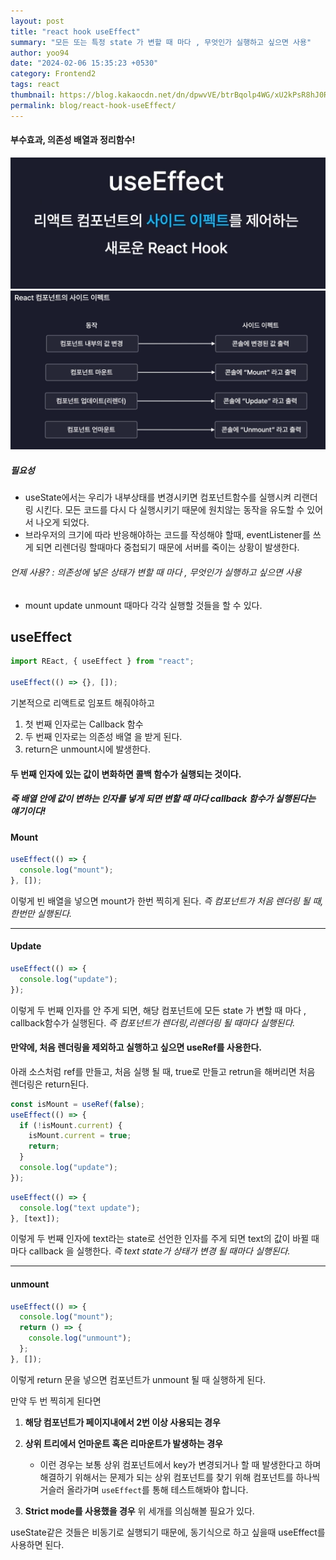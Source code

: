 ```yaml
---
layout: post
title: "react hook useEffect"
summary: "모든 또는 특정 state 가 변할 때 마다 , 무엇인가 실행하고 싶으면 사용"
author: yoo94
date: "2024-02-06 15:35:23 +0530"
category: Frontend2
tags: react
thumbnail: https://blog.kakaocdn.net/dn/dpwvVE/btrBqolp4WG/xU2kPsR8hJ0Rpx9B1LSoZ1/img.png
permalink: blog/react-hook-useEffect/
---
```


#### 부수효과, 의존성 배열과 정리함수!

<img src="/blog/postImg/Pasted image 20240506123932.png" alt="Pasted image 20240506123932.png" style="max-width:100%;">

<img src="/blog/postImg/Pasted image 20240506124009.png" alt="Pasted image 20240506124009.png" style="max-width:100%;">

##### 필요성

- useState에서는 우리가 내부상태를 변경시키면 컴포넌트함수를 실행시켜 리랜더링 시킨다.
  모든 코드를 다시 다 실행시키기 때문에 원치않는 동작을 유도할 수 있어서 나오게 되었다.
- 브라우저의 크기에 따라 반응해야하는 코드를 작성해야 할때, eventListener를 쓰게 되면 리렌더링 할때마다 중첩되기 때문에 서버를 죽이는 상황이 발생한다.

###### 언제 사용? : 의존성에 넣은 상태가 변할 때 마다 , 무엇인가 실행하고 싶으면 사용

- mount update unmount 때마다 각각 실행할 것들을 할 수 있다.

## useEffect

```jsx
import REact, { useEffect } from "react";

useEffect(() => {}, []);
```

기본적으로 리액트로 임포트 해줘야하고

1. 첫 번째 인자로는 Callback 함수
2. 두 번째 인자로는 의존성 배열
   을 받게 된다.
3. return은 unmount시에 발생한다.

#### 두 번째 인자에 있는 값이 변화하면 콜백 함수가 실행되는 것이다.

##### 즉 배열 안에 값이 변하는 인자를 넣게 되면 변할 때 마다 callback 함수가 실행된다는 얘기이다!

#### Mount

```jsx
useEffect(() => {
  console.log("mount");
}, []);
```

이렇게 빈 배열을 넣으면 mount가 한번 찍히게 된다.
_즉 컴포넌트가 처음 렌더링 될 때, 한번만 실행된다._

---

#### Update

```jsx
useEffect(() => {
  console.log("update");
});
```

이렇게 두 번째 인자를 안 주게 되면, 해당 컴포넌트에 모든 state 가 변할 때 마다 , callback함수가 실행된다.
_즉 컴포넌트가 렌더링,리렌더링 될 때마다 실행된다._

#### 만약에, 처음 렌더링을 제외하고 실행하고 싶으면 useRef를 사용한다.

아래 소스처럼 ref를 만들고, 처음 실행 될 때, true로 만들고 retrun을 해버리면 처음 렌더링은 return된다.

```jsx
const isMount = useRef(false);
useEffect(() => {
  if (!isMount.current) {
    isMount.current = true;
    return;
  }
  console.log("update");
});
```

```jsx
useEffect(() => {
  console.log("text update");
}, [text]);
```

이렇게 두 번째 인자에 text라는 state로 선언한 인자를 주게 되면 text의 값이 바뀔 때마다 callback 을 실행한다.
_즉 text state가 상태가 변경 될 때마다 실행된다._

---

#### unmount

```jsx
useEffect(() => {
  console.log("mount");
  return () => {
    console.log("unmount");
  };
}, []);
```

이렇게 return 문을 넣으면 컴포넌트가 unmount 될 때 실행하게 된다.

만약 두 번 찍히게 된다면

1. **해당 컴포넌트가 페이지내에서 2번 이상 사용되는 경우**

2. **상위 트리에서 언마운트 혹은 리마운트가 발생하는 경우**

   - 이런 경우는 보통 상위 컴포넌트에서 key가 변경되거나 할 때 발생한다고 하며 해결하기 위해서는 문제가 되는 상위 컴포넌트를 찾기 위해 컴포넌트를 하나씩 거슬러 올라가며 `useEffect`를 통해 테스트해봐야 합니다.

3. **Strict mode를 사용했을 경우**
   위 세개를 의심해볼 필요가 있다.

useState같은 것들은 비동기로 실행되기 때문에, 동기식으로 하고 싶을때 useEffect를 사용하면 된다.
